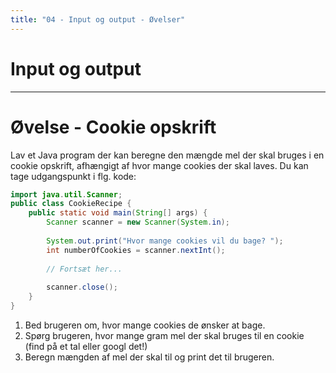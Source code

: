```yaml
---
title: "04 - Input og output - Øvelser"
---
```

<!-- .slide: class="ek-academic-fire" -->
# Input og output

---

# Øvelse - Cookie opskrift

Lav et Java program der kan beregne den mængde mel der skal bruges i en cookie opskrift, afhængigt af hvor mange cookies der skal laves. Du kan tage udgangspunkt i flg. kode:

```java
import java.util.Scanner;
public class CookieRecipe {
    public static void main(String[] args) {
        Scanner scanner = new Scanner(System.in);
        
        System.out.print("Hvor mange cookies vil du bage? ");
        int numberOfCookies = scanner.nextInt();
        
        // Fortsæt her...
        
        scanner.close();
    }
}
```
1. Bed brugeren om, hvor mange cookies de ønsker at bage.
2. Spørg brugeren, hvor mange gram mel der skal bruges til en cookie (find på et tal eller googl det!)
3. Beregn mængden af mel der skal til og print det til brugeren.

